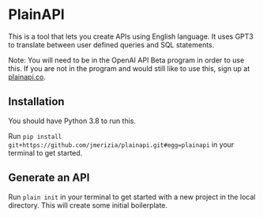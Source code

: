 # PlainAPI

This is a tool that lets you create APIs using English language.
It uses GPT3 to translate between user defined queries and SQL statements.

Note: You will need to be in the OpenAI API Beta program in order to use this.
If you are not in the program and would still like to use this,
sign up at [plainapi.co](https://plainapi.co).


## Installation

You should have Python 3.8 to run this.

Run
`pip install git+https://github.com/jmerizia/plainapi.git#egg=plainapi`
in your terminal to get started.

## Generate an API

Run `plain init` in your terminal
to get started with a new project in the local directory.
This will create some initial boilerplate.
